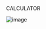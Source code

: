 CALCULATOR




![image](https://github.com/user-attachments/assets/1384bc85-bc6a-4bd6-b1e7-3dd14194c105)
